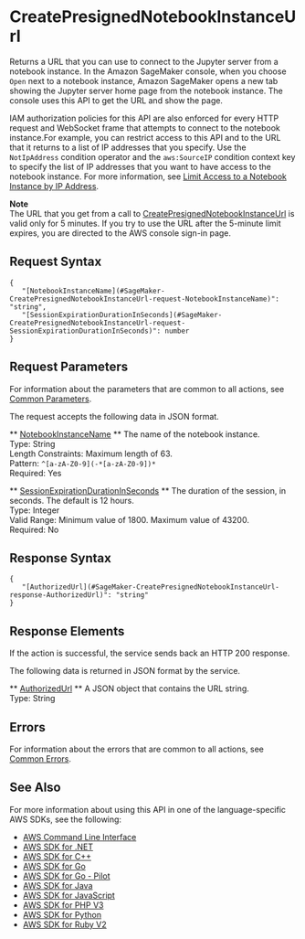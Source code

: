 # CreatePresignedNotebookInstanceUrl<a name="API_CreatePresignedNotebookInstanceUrl"></a>

Returns a URL that you can use to connect to the Jupyter server from a notebook instance\. In the Amazon SageMaker console, when you choose `Open` next to a notebook instance, Amazon SageMaker opens a new tab showing the Jupyter server home page from the notebook instance\. The console uses this API to get the URL and show the page\.

IAM authorization policies for this API are also enforced for every HTTP request and WebSocket frame that attempts to connect to the notebook instance\.For example, you can restrict access to this API and to the URL that it returns to a list of IP addresses that you specify\. Use the `NotIpAddress` condition operator and the `aws:SourceIP` condition context key to specify the list of IP addresses that you want to have access to the notebook instance\. For more information, see [Limit Access to a Notebook Instance by IP Address](https://docs.aws.amazon.com/sagemaker/latest/dg/nbi-ip-filter.html)\.

**Note**  
The URL that you get from a call to [CreatePresignedNotebookInstanceUrl](#API_CreatePresignedNotebookInstanceUrl) is valid only for 5 minutes\. If you try to use the URL after the 5\-minute limit expires, you are directed to the AWS console sign\-in page\.

## Request Syntax<a name="API_CreatePresignedNotebookInstanceUrl_RequestSyntax"></a>

```
{
   "[NotebookInstanceName](#SageMaker-CreatePresignedNotebookInstanceUrl-request-NotebookInstanceName)": "string",
   "[SessionExpirationDurationInSeconds](#SageMaker-CreatePresignedNotebookInstanceUrl-request-SessionExpirationDurationInSeconds)": number
}
```

## Request Parameters<a name="API_CreatePresignedNotebookInstanceUrl_RequestParameters"></a>

For information about the parameters that are common to all actions, see [Common Parameters](CommonParameters.md)\.

The request accepts the following data in JSON format\.

 ** [NotebookInstanceName](#API_CreatePresignedNotebookInstanceUrl_RequestSyntax) **   <a name="SageMaker-CreatePresignedNotebookInstanceUrl-request-NotebookInstanceName"></a>
The name of the notebook instance\.  
Type: String  
Length Constraints: Maximum length of 63\.  
Pattern: `^[a-zA-Z0-9](-*[a-zA-Z0-9])*`   
Required: Yes

 ** [SessionExpirationDurationInSeconds](#API_CreatePresignedNotebookInstanceUrl_RequestSyntax) **   <a name="SageMaker-CreatePresignedNotebookInstanceUrl-request-SessionExpirationDurationInSeconds"></a>
The duration of the session, in seconds\. The default is 12 hours\.  
Type: Integer  
Valid Range: Minimum value of 1800\. Maximum value of 43200\.  
Required: No

## Response Syntax<a name="API_CreatePresignedNotebookInstanceUrl_ResponseSyntax"></a>

```
{
   "[AuthorizedUrl](#SageMaker-CreatePresignedNotebookInstanceUrl-response-AuthorizedUrl)": "string"
}
```

## Response Elements<a name="API_CreatePresignedNotebookInstanceUrl_ResponseElements"></a>

If the action is successful, the service sends back an HTTP 200 response\.

The following data is returned in JSON format by the service\.

 ** [AuthorizedUrl](#API_CreatePresignedNotebookInstanceUrl_ResponseSyntax) **   <a name="SageMaker-CreatePresignedNotebookInstanceUrl-response-AuthorizedUrl"></a>
A JSON object that contains the URL string\.   
Type: String

## Errors<a name="API_CreatePresignedNotebookInstanceUrl_Errors"></a>

For information about the errors that are common to all actions, see [Common Errors](CommonErrors.md)\.

## See Also<a name="API_CreatePresignedNotebookInstanceUrl_SeeAlso"></a>

For more information about using this API in one of the language\-specific AWS SDKs, see the following:
+  [AWS Command Line Interface](https://docs.aws.amazon.com/goto/aws-cli/sagemaker-2017-07-24/CreatePresignedNotebookInstanceUrl) 
+  [AWS SDK for \.NET](https://docs.aws.amazon.com/goto/DotNetSDKV3/sagemaker-2017-07-24/CreatePresignedNotebookInstanceUrl) 
+  [AWS SDK for C\+\+](https://docs.aws.amazon.com/goto/SdkForCpp/sagemaker-2017-07-24/CreatePresignedNotebookInstanceUrl) 
+  [AWS SDK for Go](https://docs.aws.amazon.com/goto/SdkForGoV1/sagemaker-2017-07-24/CreatePresignedNotebookInstanceUrl) 
+  [AWS SDK for Go \- Pilot](https://docs.aws.amazon.com/goto/SdkForGoPilot/sagemaker-2017-07-24/CreatePresignedNotebookInstanceUrl) 
+  [AWS SDK for Java](https://docs.aws.amazon.com/goto/SdkForJava/sagemaker-2017-07-24/CreatePresignedNotebookInstanceUrl) 
+  [AWS SDK for JavaScript](https://docs.aws.amazon.com/goto/AWSJavaScriptSDK/sagemaker-2017-07-24/CreatePresignedNotebookInstanceUrl) 
+  [AWS SDK for PHP V3](https://docs.aws.amazon.com/goto/SdkForPHPV3/sagemaker-2017-07-24/CreatePresignedNotebookInstanceUrl) 
+  [AWS SDK for Python](https://docs.aws.amazon.com/goto/boto3/sagemaker-2017-07-24/CreatePresignedNotebookInstanceUrl) 
+  [AWS SDK for Ruby V2](https://docs.aws.amazon.com/goto/SdkForRubyV2/sagemaker-2017-07-24/CreatePresignedNotebookInstanceUrl) 
